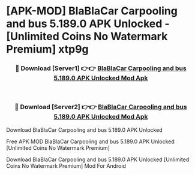 # [APK-MOD] BlaBlaCar  Carpooling and bus 5.189.0 APK Unlocked - [Unlimited Coins No Watermark Premium] xtp9g



<div align="center">
<h3>🔴 Download [Server1] 👉👉 <a href="https://momento.my/?title=BlaBlaCar__Carpooling_and_bus_5.189.0_APK_Unlocked">BlaBlaCar  Carpooling and bus 5.189.0 APK Unlocked Mod Apk</a></h3><br>

<h3>🔴 Download [Server2] 👉👉 <a href="https://momento.my/?title=BlaBlaCar__Carpooling_and_bus_5.189.0_APK_Unlocked">BlaBlaCar  Carpooling and bus 5.189.0 APK Unlocked Mod Apk</a></h3>
</div>



Download BlaBlaCar  Carpooling and bus 5.189.0 APK Unlocked 

Free APK MOD BlaBlaCar  Carpooling and bus 5.189.0 APK Unlocked [Unlimited Coins No Watermark Premium]

Download BlaBlaCar  Carpooling and bus 5.189.0 APK Unlocked [Unlimited Coins No Watermark Premium] Mod For Android
